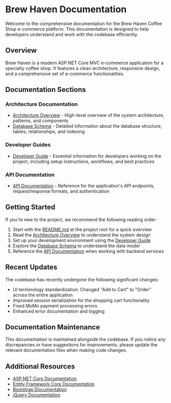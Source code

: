 # Brew Haven Documentation

Welcome to the comprehensive documentation for the Brew Haven Coffee Shop e-commerce platform. This documentation is designed to help developers understand and work with the codebase efficiently.

## Overview

Brew Haven is a modern ASP.NET Core MVC e-commerce application for a specialty coffee shop. It features a clean architecture, responsive design, and a comprehensive set of e-commerce functionalities.

## Documentation Sections

### Architecture Documentation

- [Architecture Overview](architecture/overview.md) - High-level overview of the system architecture, patterns, and components
- [Database Schema](architecture/database-schema.md) - Detailed information about the database structure, tables, relationships, and indexing

### Developer Guides

- [Developer Guide](guides/developer-guide.md) - Essential information for developers working on the project, including setup instructions, workflows, and best practices

### API Documentation

- [API Documentation](api/api-documentation.md) - Reference for the application's API endpoints, request/response formats, and authentication

## Getting Started

If you're new to the project, we recommend the following reading order:

1. Start with the [README.md](../README.md) at the project root for a quick overview
2. Read the [Architecture Overview](architecture/overview.md) to understand the system design
3. Set up your development environment using the [Developer Guide](guides/developer-guide.md)
4. Explore the [Database Schema](architecture/database-schema.md) to understand the data model
5. Reference the [API Documentation](api/api-documentation.md) when working with backend services

## Recent Updates

The codebase has recently undergone the following significant changes:

- UI terminology standardization: Changed "Add to Cart" to "Order" across the entire application
- Improved session serialization for the shopping cart functionality
- Fixed MoMo payment processing errors
- Enhanced error documentation and logging

## Documentation Maintenance

This documentation is maintained alongside the codebase. If you notice any discrepancies or have suggestions for improvements, please update the relevant documentation files when making code changes.

## Additional Resources

- [ASP.NET Core Documentation](https://docs.microsoft.com/en-us/aspnet/core)
- [Entity Framework Core Documentation](https://docs.microsoft.com/en-us/ef/core)
- [Bootstrap Documentation](https://getbootstrap.com/docs)
- [jQuery Documentation](https://api.jquery.com) 
